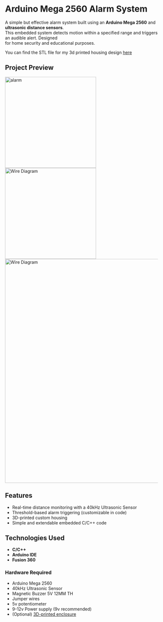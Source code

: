 <h1>Arduino Mega 2560 Alarm System</h1>

A simple but effective alarm system built using an **Arduino Mega 2560** and **ultrasonic distance sensors**. <br/>
This embedded system detects motion within a specified range and triggers an audible alert. Designed <br/>
for home security and educational purposes.<br />

You can find the STL file for my 3d printed housing design [here](https://www.thingiverse.com/thing:7037064)

## Project Preview
<img align="left" alt="alarm" height="300px" src="https://github.com/user-attachments/assets/07f8fb40-0d65-4923-aa0a-012d24fda347"/>
<img alt="Wire Diagram" height="300px" src="https://github.com/user-attachments/assets/14f22770-ba0b-4a32-b94a-64451c2caf10"/>
<img align="center" alt="Wire Diagram" width="738px" src="https://github.com/user-attachments/assets/a49a49f8-057e-44c5-b29e-5a38056e6827"/>


## Features

- Real-time distance monitoring with a 40kHz Ultrasonic Sensor
- Threshold-based alarm triggering (customizable in code)
- 3D-printed custom housing
- Simple and extendable embedded C/C++ code

## Technologies Used

- **C/C++**
- **Arduino IDE**
- **Fusion 360**

### Hardware Required

- Arduino Mega 2560
- 40kHz Ultrasonic Sensor
- Magnetic Buzzer 5V 12MM TH
- Jumper wires
- 5v potentiometer
- 9-12v Power supply (9v recommended)
- (Optional) [3D-printed enclosure](https://www.thingiverse.com/thing:7037064)
